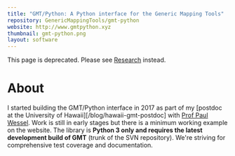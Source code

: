 ```yaml
---
title: "GMT/Python: A Python interface for the Generic Mapping Tools"
repository: GenericMappingTools/gmt-python
website: http://www.gmtpython.xyz
thumbnail: gmt-python.png
layout: software
---
```


<div class="alert alert-warning">
This page is deprecated. Please see <a href="/research">Research</a> instead.
</div>

# About

I started building the GMT/Python interface in 2017 as part of my
[postdoc at the University of Hawaii][/blog/hawaii-gmt-postdoc] with
[Prof Paul Wessel](http://www.soest.hawaii.edu/wessel).
Work is still in early stages but there is a minimum working example on the
website.
The library is **Python 3 only and requires the latest development build of
GMT** (trunk of the SVN repository).
We're striving for comprehensive test coverage and documentation.

